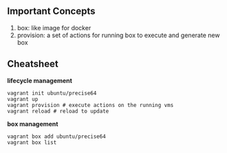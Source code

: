 ## Important Concepts
1. box: like image for docker
2. provision: a set of actions for running box to execute and generate new box

## Cheatsheet

**lifecycle management**
```
vagrant init ubuntu/precise64
vagrant up
vagrant provision # execute actions on the running vms 
vagrant reload # reload to update 
```

**box management**
```
vagrant box add ubuntu/precise64 
vagrant box list
```